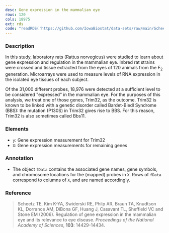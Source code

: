 ```yaml
---
desc: Gene expression in the mammalian eye
rows: 120
cols: 18975
ext: rds
code: "readRDS('https://github.com/IowaBiostat/data-sets/raw/main/Scheetz2006/Scheetz2006.rds')"
---
```


### Description

In this study, laboratory rats (Rattus norvegicus) were studied to learn about gene expression and regulation in the mammalian eye.  Inbred rat strains were crossed and tissue extracted from the eyes of 120 animals from the F<sub>2</sub> generation.  Microarrays were used to measure levels of RNA expression in the isolated eye tissues of each subject.

Of the 31,000 different probes, 18,976 were detected at a sufficient level to be considered "expressed" in the mammalian eye.  For the purposes of this analysis, we treat one of those genes, Trim32, as the outcome.  Trim32 is known to be linked with a genetic disorder called Bardet-Biedl Syndrome (BBS): the mutation (P130S) in Trim32 gives rise to BBS.  For this reason, Trim32 is also sometimes called Bbs11.

### Elements

* `y`: Gene expression measurement for Trim32
* `X`: Gene expression measurements for remaining genes

### Annotation

* The object `fData` contains the associated gene names, gene symbols, and chromosome locations for the (mapped) probes in `X`.  Rows of `fData` correspond to columns of `X`, and are named accordingly.

### Reference

> Scheetz TE, Kim K-YA, Swiderski RE, Philp AR, Braun TA, Knudtson KL, Dorrance AM, DiBona GF, Huang J, Casavant TL, Sheffield VC and Stone EM (2006). Regulation of gene expression in the mammalian eye and its relevance to eye disease. *Proceedings of the National Academy of Sciences*, **103**: 14429-14434.

